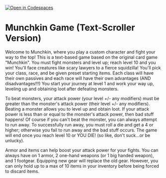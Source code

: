 [![Open in Codespaces](https://classroom.github.com/assets/launch-codespace-2972f46106e565e64193e422d61a12cf1da4916b45550586e14ef0a7c637dd04.svg)](https://classroom.github.com/open-in-codespaces?assignment_repo_id=19369972)
# Munchkin Game (Text-Scroller Version)
Welcome to Munchkin, where you play a custom character and fight your way to the top! This is a text-based game based on the original card game "Munchkin". You must fight monsters and level up; reach level 10 and you win! You'll face creatures like scary lawyers to a fierce squidzilla! You'll pick your class, race, and be given preset starting items. Each class will have their own passives and each race will have their own advantages (AND disadvantages!!!) You start your journey at level 1 and work your way up, leveling up and obtaining loot after defeating monsters.

To beat monsters, your attack power (your level +/- any modifiers) must be greater than the monster's attack power (their level +/- any modifiers). Beating a monster allows you to level up and obtain loot. If your attack power is less than or equal to the monster's attack power, then bad stuff happens! Of course if you can't beat the monster, you can always attempt to run away. To successfully run away, you must roll a die and get a 4 or higher; otherwise you fail to run away and the bad stuff occurs. The game will end once you reach level 10 or YOU DIE! (so like, don't suck...or be unlucky).

Armor and items can help boost your attack power for your fights. You can always have on 1 armor, 2 one-hand weapons (or 1 big handed weapon), and 1 footgear. Equipping new gear will replace the old gear. However, you can only hold up to a max of 10 items in your inventory before being forced to discard items.
